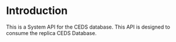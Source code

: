 # Introduction
This is a System API for the CEDS database. This API is designed to consume the replica CEDS Database.